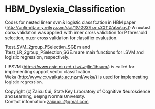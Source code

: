 # HBM_Dyslexia_Classification
Codes for nested linear svm &amp; logistic classifcation in HBM paper (http://onlinelibrary.wiley.com/doi/10.1002/hbm.23112/abstract)
A nested corss validation was applied, with inner cross validation for P threshold selection, outer cross validation for classifier evaluation.

Ttest_SVM_2group_PSelection_SGE.m and Ttest_LR_2group_PSelection_SGE.m are main functions for LSVM and logistic regression, respectively.

LIBSVM (https://www.csie.ntu.edu.tw/~cjlin/libsvm/) is called for implementing support vector classification.  
Weka (http://www.cs.waikato.ac.nz/ml/weka/) is used for implementing logistic regression.

Copyright (c) Zaixu Cui, State Key Laboratory of Cognitive Neuroscience and Learning, Beijing Normal University.  
Contact information: 
zaixucui@gmail.com

